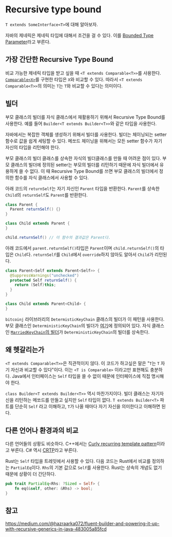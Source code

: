 # Recursive type bound

`T extends SomeInterface<T>`에 대해 알아보자.

자바의 제네릭은 제네릭 타입에 대해서 조건을 걸 수 있다. 이를 [Bounded
Type
Parameter](https://docs.oracle.com/javase/tutorial/java/generics/bounded.html)라고
부른다.

## 가장 간단한 Recursive Type Bound

비교 가능한 제네릭 타입을 받고 싶을 때 `<T extends Comparable<T>>`를
사용한다.
[`Comparable<X>`](https://docs.oracle.com/javase/8/docs/api/java/lang/Comparable.html)를
구현한 타입은 `X`와 비교할 수 있다. 따라서 `<T extends
Comparable<T>>`의 의미는 `T`는 `T`와 비교할 수 있다는 의미이다.

## 빌더

부모 클래스의 빌더를 자식 클래스에서 재활용하기 위해서 Recursive Type
Bound를 사용한다. 예를 들어 `Builder<T extends Builder<T>>`와 같은
타입을 사용한다.

자바에서는 복잡한 객체를 생성하기 위해서 빌더를 사용한다. 빌더는
체이닝되는 setter 함수로 값을 쉽게 세팅할 수 있다. 메쏘드 체이닝을
위해서는 모든 setter 함수가 자기 자신의 타입을 리턴해야 한다.

부모 클래스의 빌더 클래스를 상속한 자식의 빌더클래스를 만들 때 어려운
점이 있다. 부모 클래스의 빌더에 정의된 setter는 부모의 빌더를 리턴하기
때문에 자식 빌더에서 유용하게 쓸 수 없다. 이 때 Recursive Type Bound를
쓰면 부모 클래스의 빌더에서 정의한 함수를 자식 클래스에서 사용할 수
있다.

아래 코드의 `returnSelf`는 자기 자신인 `Parent` 타입을 반환한다.
`Parent`를 상속한 `Child`의 `returnSelf`도 `Parent`를 반환한다.

```java
class Parent {
  Parent returnSelf() {}
}

class Child extends Parent {
}

child.returnSelf() // 이 함수의 결과값은 Parent다.
```

아래 코드에서 `parent.returnSelf()`타입은 `Parent`이며
`child.returnSelf()`의 타입은 `Child`다. `returnSelf`를 `Child`에서
`override`하지 않아도 알아서 `Child`가 리턴된다.

```java
class Parent<Self extends Parent<Self>> {
  @SuppressWarnings("unchecked")
  protected Self returnSelf() {
    return (Self)this;
  }
}

class Child extends Parent<Child> {
}
```

`bitcoinj` 라이브러리의 `DetermisticKeyChain` 클래스의 빌더가 이
패턴을 사용한다. 부모 클래스인 `DeterministicKeyChain`의 빌더가
[여기](https://github.com/bitcoinj/bitcoinj/blob/68097e11f673ddaf16ec4e2f71f7e676d581f350/core/src/main/java/org/bitcoinj/wallet/DeterministicKeyChain.java#L167)에
정의되어 있다. 자식 클래스인 [`MarriedKeyChain`의
빌더](https://github.com/bitcoinj/bitcoinj/blob/68097e11f673ddaf16ec4e2f71f7e676d581f350/core/src/main/java/org/bitcoinj/wallet/MarriedKeyChain.java#L66)가
`DeterministicKeyChain`의 빌더를 상속한다.

## 왜 헷갈리는가

`<T extends Comparable<T>>`은 직관적이지 않다. 이 코드가 하고싶은 말은
"`T`는 `T` 자기 자신과 비교할 수 있다"이다. 이는 `<T is Comparable>`
이라고만 표현해도 충분하다. Java에서 인터페이스는 `Self` 타입을 쓸 수
없이 때문에 인터페이스에 직접 명시해야 한다.

`class Builder<T extends Builder<T>>` 역시 마찬가지이다. 빌더 클래스는
자기자신을 리턴하는 메쏘드를 만들고 싶지만 `Self` 타입이 없다. `T
extends Builder<T>` 파트를 단순히 `Self` 라고 이해하고, `T`가 나올
때마다 자기 자신을 의미한다고 이해하면 된다.

## 다른 언어나 환경과의 비교

다른 언어들의 상황도 비슷하다. C++에서는 [Curly recurring template
pattern](https://en.wikipedia.org/wiki/Curiously_recurring_template_pattern)이라고
부른다. C# 역시
[CRTP](https://blog.arkanosoft.com/index.php/crtp-c/)라고 부른다.

Rust는 `Self` 타입을 트레잇에서 사용할 수 있다. 다음 코드는 Rust에서
비교를 정의하는 `PartialEq`이다. `Rhs`의 기본 값으로 `Self`를
사용한다. Rust는 상속의 개념도 없기 때문에 상황이 더 간단하다.

```rust
pub trait PartialEq<Rhs: ?Sized = Self> {
    fn eq(&self, other: &Rhs) -> bool;
}
```

## 참고

<https://medium.com/@hazraarka072/fluent-builder-and-powering-it-up-with-recursive-generics-in-java-483005a85fcd>
